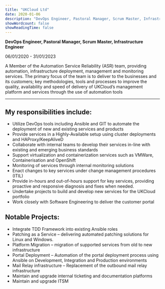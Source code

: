 ```yaml
---
title: "UKCloud Ltd"
date: 2020-01-06
description: "DevOps Engineer, Pastoral Manager, Scrum Master, Infrastructure Engineer"
showWordcount: false
showReadingTime: false
---
```


**DevOps Engineer, Pastoral Manager, Scrum Master, Infrastructure Engineer**

06/01/2020 - 31/01/2023

A Member of the Automation Service Reliability (ASR) team, providing automation, infrastructure deployment, management and monitoring services. The primary focus of the team is to deliver to the businesses and its customers; key methodologies, tools and processes to improve the quality, availability and speed of delivery of UKCloud’s management platform and services through the use of automation tools

---

## My responsibilities include:
- Utilize DevOps tools including Ansible and GIT to automate the deployment of new and existing services and products
- Provide services in a Highly-Available setup using cluster deployments and HAProxy/KeepAliveD
- Collaborate with internal teams to develop their services in-line with existing and emerging business standards
- Support virtualization and containerization services such as VMWare, Containerisation and OpenShift
- Monitoring of services through internal monitoring solutions
- Enact changes to key services under change management procedures (ITIL)
- Provide in-hours and out-of-hours support for key services, providing proactive and responsive diagnosis and fixes when needed.
- Undertake projects to build and develop new services for the UKCloud portfolio
- Work closely with Software Engineering to deliver the customer portal


## Notable Projects:
- Integrate TDD Framework into existing Ansible roles
- Patching as a Service – delivering automated patching solutions for Linux and Windows.
- Platform Migration – migration of supported services from old to new infrastructure
- Portal Deployment – Automation of the portal deployment process using Ansible on Development, Integration and Production environments
- Mail Relay infrastructure – Replacement of the outbound mail relay infrastructure
- Maintain and upgrade internal ticketing and documentation platforms
- Maintain and upgrade ITSM
